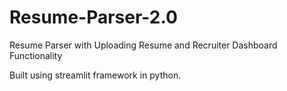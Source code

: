 # Resume-Parser-2.0

Resume Parser with Uploading Resume and Recruiter Dashboard Functionality

Built using streamlit framework in python. 
